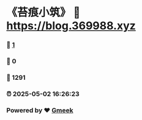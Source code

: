# 《苔痕小筑》 :link: https://blog.369988.xyz 
### :page_facing_up: [1](https://blog.369988.xyz/tag.html) 
### :speech_balloon: 0 
### :hibiscus: 1291 
### :alarm_clock: 2025-05-02 16:26:23 
### Powered by :heart: [Gmeek](https://github.com/Meekdai/Gmeek)
